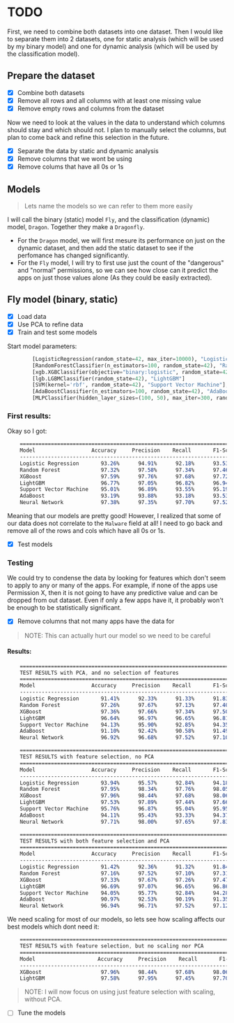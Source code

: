 # TODO

First, we need to combine both datasets into one dataset. 
Then I would like to separate them into 2 datasets, one for static analysis (which will be used by my binary model) and one for dynamic analysis (which will be used by the classification model).

## Prepare the dataset
- [x] Combine both datasets
- [x] Remove all rows and all columns with at least one missing value
- [x] Remove empty rows and columns from the dataset

Now we need to look at the values in the data to understand which columns should stay and which should not. 
I plan to manually select the columns, but plan to come back and refine this selection in the future.

- [x] Separate the data by static and dynamic analysis
- [x] Remove columns that we wont be using
- [x] Remove colums that have all 0s or 1s

## Models
> Lets name the models so we can refer to them more easily
 
I will call the binary (static) model `Fly`, and the classification (dynamic) model, `Dragon`. Together they make a `Dragonfly`. 

- For the `Dragon` model, we will first mesure its performance on just on the dynamic dataset, and then add the static dataset to see if the perfomance has changed significantly.
- For the `Fly` model, I will try to first use just the count of the "dangerous" and "normal" permissions, so we can see how close can it predict the apps on just those values alone (As they could be easily extracted). 

## Fly model (binary, static)
- [x] Load data
- [x] Use PCA to refine data
- [x] Train and test some models

Start model parameters: 
```python
        [LogisticRegression(random_state=42, max_iter=10000), "Logistic Regression"],
        [RandomForestClassifier(n_estimators=100, random_state=42), "Random Forest"],
        [xgb.XGBClassifier(objective="binary:logistic", random_state=42), "XGBoost"],
        [lgb.LGBMClassifier(random_state=42), "LightGBM"]
        [SVM(kernel='rbf', random_state=42), "Support Vector Machine"],
        [AdaBoostClassifier(n_estimators=100, random_state=42), "AdaBoost"],
        [MLPClassifier(hidden_layer_sizes=(100, 50), max_iter=300, random_state=42), "Neural Network"],
```

### First results: 
Okay so I got:
```css
    ======================================================================
    Model                  Accuracy     Precision    Recall       F1-Score
    ----------------------------------------------------------------------
    Logistic Regression       93.26%      94.91%      92.18%      93.53%
    Random Forest             97.32%      97.58%      97.34%      97.46%
    XGBoost                   97.59%      97.76%      97.68%      97.72%
    LightGBM                  96.77%      97.05%      96.82%      96.94%
    Support Vector Machine    95.01%      96.89%      93.55%      95.19%
    AdaBoost                  93.19%      93.88%      93.18%      93.53%
    Neural Network            97.38%      97.35%      97.70%      97.52%
```

Meaning that our models are pretty good!
However, I realized that some of our data does not correlate to the `Malware` field at all!
I need to go back and remove all of the rows and cols which have all 0s or 1s. 

- [x] Test models

### Testing
We could try to condense the data by looking for features which don't seem to apply to any or many of the apps. For example, if none of the apps use Permission X, then it is not going to have any predictive value and can be dropped from out dataset. Even if only a few apps have it, it probably won't be enough to be statistically significant.

- [x] Remove columns that not many apps have the data for 

> NOTE: This can actually hurt our model so we need to be careful

#### Results: 
```css
    ======================================================================
    TEST RESULTS with PCA, and no selection of features
    ======================================================================
    Model                  Accuracy     Precision    Recall       F1-Score
    ----------------------------------------------------------------------
    Logistic Regression       91.41%      92.33%      91.33%      91.83%
    Random Forest             97.26%      97.67%      97.13%      97.40%
    XGBoost                   97.36%      97.66%      97.34%      97.50%
    LightGBM                  96.64%      96.97%      96.65%      96.81%
    Support Vector Machine    94.13%      95.90%      92.85%      94.35%
    AdaBoost                  91.10%      92.42%      90.58%      91.49%
    Neural Network            96.92%      96.68%      97.52%      97.10%
```
```css
    ======================================================================
    TEST RESULTS with feature selection, no PCA
    ======================================================================
    Model                  Accuracy     Precision    Recall       F1-Score
    ----------------------------------------------------------------------
    Logistic Regression       93.94%      95.57%      92.84%      94.18%
    Random Forest             97.95%      98.34%      97.76%      98.05%
    XGBoost                   97.96%      98.44%      97.68%      98.06%
    LightGBM                  97.53%      97.89%      97.44%      97.66%
    Support Vector Machine    95.76%      96.87%      95.04%      95.95%
    AdaBoost                  94.11%      95.43%      93.33%      94.37%
    Neural Network            97.71%      98.00%      97.65%      97.83%
```
```css
    ======================================================================
    TEST RESULTS with both feature selection and PCA
    ======================================================================
    Model                  Accuracy     Precision    Recall       F1-Score
    ----------------------------------------------------------------------
    Logistic Regression       91.42%      92.36%      91.32%      91.84%
    Random Forest             97.16%      97.52%      97.10%      97.31%
    XGBoost                   97.33%      97.67%      97.26%      97.47%
    LightGBM                  96.69%      97.07%      96.65%      96.86%
    Support Vector Machine    94.05%      95.77%      92.84%      94.28%
    AdaBoost                  90.97%      92.53%      90.19%      91.35%
    Neural Network            96.94%      96.71%      97.52%      97.12%
```
We need scaling for most of our models, so lets see how scaling affects our best models which dont need it:
```css
    ======================================================================
    TEST RESULTS with feature selection, but no scaling nor PCA 
    ======================================================================
    Model                    Accuracy     Precision    Recall       F1-Score
    ----------------------------------------------------------------------
    XGBoost                   97.96%      98.44%      97.68%      98.06%
    LightGBM                  97.58%      97.95%      97.45%      97.70%
```
> NOTE: I will now focus on using just feature selection with scaling, without PCA. 

- [ ] Tune the models

